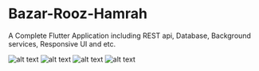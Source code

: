 # Bazar-Rooz-Hamrah
A Complete Flutter Application including REST api, Database, Background services, Responsive UI and etc.


![alt text](https://github.com/alifarahani1998/Bazar-Rooz-Hamrah/blob/master/Demo/Screenshot_1587148256.png)
![alt text](https://github.com/alifarahani1998/Bazar-Rooz-Hamrah/blob/master/Demo/Screenshot_1587148291.png)
![alt text](https://github.com/alifarahani1998/Bazar-Rooz-Hamrah/blob/master/Demo/Screenshot_1587148301.png)
![alt text](https://github.com/alifarahani1998/Bazar-Rooz-Hamrah/blob/master/Demo/Screenshot_1587148333.png)
